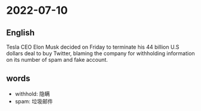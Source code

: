 # 2022-07-10


## English
Tesla CEO Elon Musk decided on Friday to 
terminate his 44 billion U.S dollars deal to
buy Twitter, blaming the company for
withholding information on its number of
spam and fake account.

## words
* withhold: 隐瞒
* spam: 垃圾邮件
